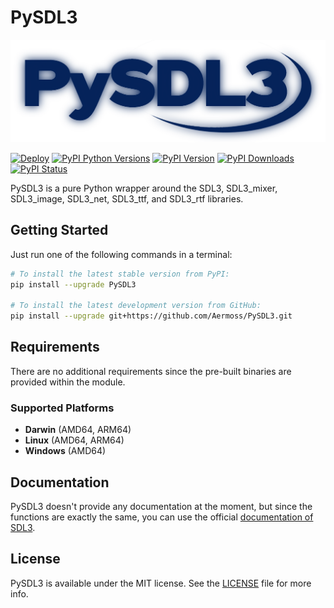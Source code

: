# PySDL3

[![Logo](https://github.com/Aermoss/PySDL3/blob/main/res/logo.png?raw=true)](https://github.com/Aermoss/PySDL3)

[![Deploy](https://github.com/Aermoss/PySDL3/actions/workflows/python-publish.yml/badge.svg)](https://github.com/Aermoss/PySDL3/actions/workflows/python-publish.yml)
[![PyPI Python Versions](https://img.shields.io/pypi/pyversions/PySDL3)](https://pypi.org/project/PySDL3)
[![PyPI Version](https://img.shields.io/pypi/v/PySDL3.svg)](https://pypi.org/project/PySDL3)
[![PyPI Downloads](https://img.shields.io/pypi/dm/PySDL3.svg)](https://pypi.org/project/PySDL3)
[![PyPI Status](https://img.shields.io/pypi/status/PySDL3.svg)](https://pypi.org/project/PySDL3)

PySDL3 is a pure Python wrapper around the SDL3, SDL3\_mixer, SDL3\_image, SDL3\_net, SDL3\_ttf, and SDL3\_rtf libraries.

## Getting Started
Just run one of the following commands in a terminal:
```bash
# To install the latest stable version from PyPI:
pip install --upgrade PySDL3

# To install the latest development version from GitHub:
pip install --upgrade git+https://github.com/Aermoss/PySDL3.git
```

## Requirements
There are no additional requirements since the pre-built binaries are provided within the module.

### Supported Platforms
* **Darwin** (AMD64, ARM64)
* **Linux** (AMD64, ARM64)
* **Windows** (AMD64)

## Documentation
PySDL3 doesn't provide any documentation at the moment, but since the functions are exactly the same, you can use the official [documentation of SDL3](https://wiki.libsdl.org/SDL3).

## License
PySDL3 is available under the MIT license. See the [LICENSE](https://github.com/Aermoss/PySDL3/blob/main/LICENSE) file for more info.
